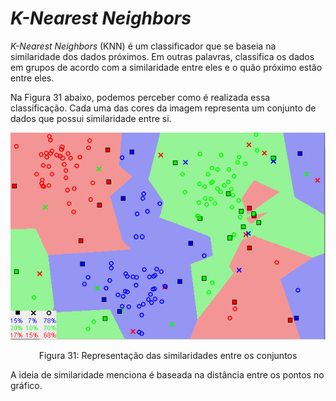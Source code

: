 # _K-Nearest Neighbors_

_K-Nearest Neighbors_ (KNN) é um classificador que se baseia na similaridade dos dados próximos.
Em outras palavras, classifica os dados em grupos de acordo com a similaridade entre eles e o quão
próximo estão entre eles.

Na Figura 31 abaixo, podemos perceber como é realizada essa classificação. Cada uma das cores da
imagem representa um conjunto de dados que possui similaridade entre si.

<p align="center">
  <img src="./img/31.png">
</p>

<p align="center">
Figura 31: Representação das similaridades entre os conjuntos
</p>

A ideia de similaridade menciona é baseada na distância entre os pontos no gráfico.
